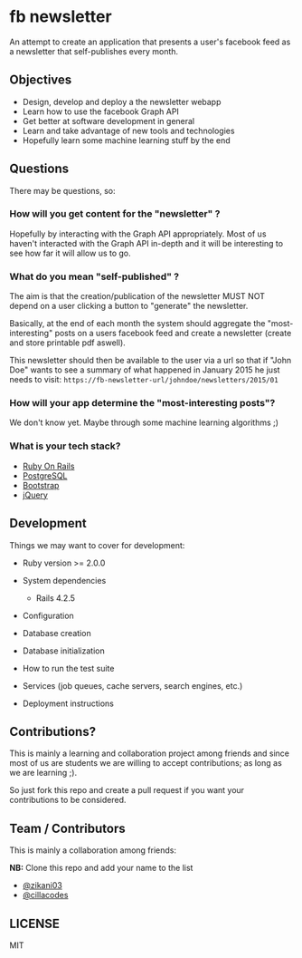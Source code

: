fb newsletter
=

An attempt to create an application that presents a user's facebook feed as a newsletter that self-publishes every month.

## Objectives

* Design, develop and deploy a the newsletter webapp
* Learn how to use the facebook Graph API
* Get better at software development in general
* Learn and take advantage of new tools and technologies
* Hopefully learn some machine learning stuff by the end

## Questions

There may be questions, so:

### How will you get content for the "newsletter" ?

Hopefully by interacting with the Graph API appropriately. Most of us haven't interacted with the Graph API in-depth and it will be interesting to see how far it will allow us to go.

### What do you mean "self-published" ?

The aim is that the creation/publication of the newsletter MUST NOT depend on a user clicking a button to "generate" the newsletter.

Basically, at the end of each month the system should aggregate the "most-interesting" posts
on a users facebook feed and create a newsletter (create and store printable pdf aswell).

This newsletter should then be available to the user via a url so that if "John Doe" wants to see a summary of what happened in January 2015 he just needs to visit: ```https://fb-newsletter-url/johndoe/newsletters/2015/01```

### How will your app determine the "most-interesting posts"?

We don't know yet. Maybe through some machine learning algorithms ;)

### What is your tech stack?

- [Ruby On Rails](http://rubyonrails.org/)
- [PostgreSQL](http://www.postgresql.org/)
- [Bootstrap](http://getbootstrap.com)
- [jQuery](http://jquery.org)

## Development

Things we may want to cover for development:

* Ruby version >= 2.0.0

* System dependencies

    - Rails 4.2.5

* Configuration

* Database creation

* Database initialization

* How to run the test suite

* Services (job queues, cache servers, search engines, etc.)

* Deployment instructions

## Contributions?

This is mainly a learning and collaboration project among friends and since most of us are students we are willing to accept contributions; as long as we are learning ;).

So just fork this repo and create a pull request if you want your contributions to be considered.

## Team / Contributors

This is mainly a collaboration among friends:

**NB:** Clone this repo and add your name to the list

* [@zikani03](https://github.com/zikani03)
* [@cillacodes](https://github.com/cillacodes)

## LICENSE

MIT